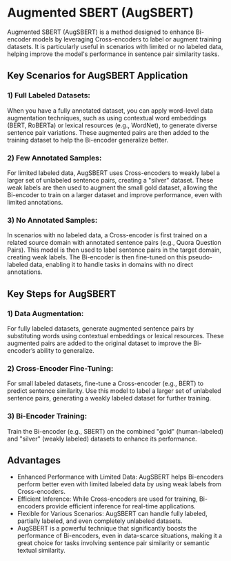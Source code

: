# Augmented SBERT (AugSBERT)

Augmented SBERT (AugSBERT) is a method designed to enhance Bi-encoder models by leveraging Cross-encoders to label or augment training datasets. It is particularly useful in scenarios with limited or no labeled data, helping improve the model's performance in sentence pair similarity tasks.

## Key Scenarios for AugSBERT Application

### 1) Full Labeled Datasets:

When you have a fully annotated dataset, you can apply word-level data augmentation techniques, such as using contextual word embeddings (BERT, RoBERTa) or lexical resources (e.g., WordNet), to generate diverse sentence pair variations. These augmented pairs are then added to the training dataset to help the Bi-encoder generalize better.

### 2) Few Annotated Samples:

For limited labeled data, AugSBERT uses Cross-encoders to weakly label a larger set of unlabeled sentence pairs, creating a "silver" dataset. These weak labels are then used to augment the small gold dataset, allowing the Bi-encoder to train on a larger dataset and improve performance, even with limited annotations.

### 3) No Annotated Samples:

In scenarios with no labeled data, a Cross-encoder is first trained on a related source domain with annotated sentence pairs (e.g., Quora Question Pairs). This model is then used to label sentence pairs in the target domain, creating weak labels. The Bi-encoder is then fine-tuned on this pseudo-labeled data, enabling it to handle tasks in domains with no direct annotations.

## Key Steps for AugSBERT

### 1)  Data Augmentation:

For fully labeled datasets, generate augmented sentence pairs by substituting words using contextual embeddings or lexical resources. These augmented pairs are added to the original dataset to improve the Bi-encoder’s ability to generalize.

### 2) Cross-Encoder Fine-Tuning:

For small labeled datasets, fine-tune a Cross-encoder (e.g., BERT) to predict sentence similarity. Use this model to label a larger set of unlabeled sentence pairs, generating a weakly labeled dataset for further training.

### 3) Bi-Encoder Training:

Train the Bi-encoder (e.g., SBERT) on the combined "gold" (human-labeled) and "silver" (weakly labeled) datasets to enhance its performance.

## Advantages

- Enhanced Performance with Limited Data: AugSBERT helps Bi-encoders perform better even with limited labeled data by using weak labels from Cross-encoders.
- Efficient Inference: While Cross-encoders are used for training, Bi-encoders provide efficient inference for real-time applications.
- Flexible for Various Scenarios: AugSBERT can handle fully labeled, partially labeled, and even completely unlabeled datasets.
- AugSBERT is a powerful technique that significantly boosts the performance of Bi-encoders, even in data-scarce situations, making it a great choice for tasks involving sentence pair similarity or semantic textual similarity.
